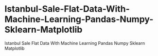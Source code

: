 # Istanbul-Sale-Flat-Data-With-Machine-Learning-Pandas-Numpy-Sklearn-Matplotlib
Istanbul Sale Flat Data With Machine Learning Pandas Numpy Sklearn Matplotlib
